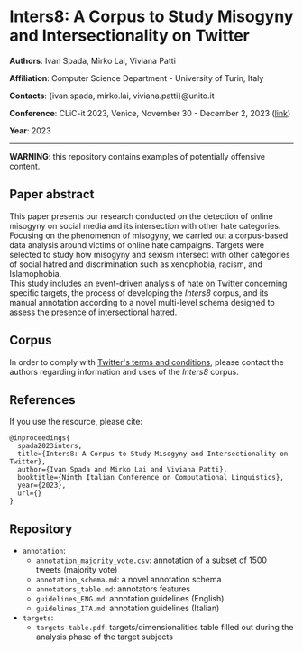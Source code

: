 # Inters8: A Corpus to Study Misogyny and Intersectionality on Twitter

**Authors**: Ivan Spada, Mirko Lai, Viviana Patti

**Affiliation**: Computer Science Department - University of Turin, Italy

**Contacts**: {ivan.spada, mirko.lai, viviana.patti}@unito.it

**Conference**: CLiC-it 2023, Venice, November 30 - December 2, 2023 ([link](https://clic2023.ilc.cnr.it/))

**Year**: 2023

---

**WARNING**: this repository contains examples of potentially offensive content.

## Paper abstract

This paper presents our research conducted on the detection of online misogyny on social media and its intersection 
with other hate categories. Focusing on the phenomenon of misogyny, we carried out a corpus-based data analysis around 
victims of online hate campaigns. Targets were selected to study how misogyny and sexism intersect with other 
categories of social hatred and discrimination such as xenophobia, racism, and Islamophobia.  
This study includes an event-driven analysis of hate on Twitter concerning specific targets, the process of developing 
the _Inters8_ corpus, and its manual annotation according to a novel multi-level schema designed to assess the presence 
of intersectional hatred.

## Corpus

In order to comply with [Twitter's terms and conditions](https://developer.twitter.com/en/developer-terms/more-on-restricted-use-cases), please contact the authors regarding information and uses of 
the _Inters8_ corpus.

## References
If you use the resource, please cite:

```
@inproceedings{
  spada2023inters,
  title={Inters8: A Corpus to Study Misogyny and Intersectionality on Twitter},
  author={Ivan Spada and Mirko Lai and Viviana Patti},
  booktitle={Ninth Italian Conference on Computational Linguistics},
  year={2023},
  url={}
}
```

## Repository

- `annotation`:
  - `annotation_majority_vote.csv`: annotation of a subset of 1500 tweets (majority vote)
  - `annotation_schema.md`: a novel annotation schema
  - `annotators_table.md`: annotators features
  - `guidelines_ENG.md`: annotation guidelines (English)
  - `guidelines_ITA.md`: annotation guidelines (Italian)
- `targets`:
  - `targets-table.pdf`: targets/dimensionalities table filled out during the analysis phase of the target subjects
